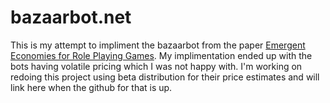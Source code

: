 # bazaarbot.net

This is my attempt to impliment the bazaarbot from the paper [Emergent Economies for Role Playing Games](http://ianparberry.com/pubs/econ.pdf). My implimentation ended up with the bots having volatile pricing which I was not happy with. I'm working on redoing this project using beta distribution for their price estimates and will link here when the github for that is up.
